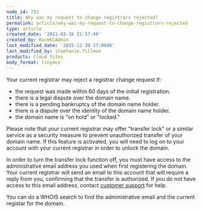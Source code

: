 ```yaml
---
node_id: 752
title: Why was my request to change registrars rejected?
permalink: article/why-was-my-request-to-change-registrars-rejected
type: article
created_date: '2011-03-16 21:57:40'
created_by: RackKCAdmin
last_modified_date: '2015-12-30 17:0600'
last_modified_by: stephanie.fillmon
products: Cloud Sites
body_format: tinymce
---
```


Your current registrar may reject a registrar change request if:

-   the request was made within 60 days of the initial registration.
-   there is a legal dispute over the domain name.
-   there is a pending bankruptcy of the domain name holder.
-   there is a dispute over the identity of the domain name holder.
-   the domain name is "on hold" or "locked."

Please note that your current registrar may offer "transfer lock" or a
similar service as a security measure to prevent unauthorized transfer
of your domain name. If this feature is activated, you will need to log
on to your account with your current registrar in order to unlock the
domain.

In order to turn the transfer lock function off, you must have access to
the administrative email address you used when first registering the
domain. Your current registrar will send an email to this account that
will require a reply from you, confirming that the transfer is
authorized. If you do not have access to this email address, contact
[customer
support](http://manage.rackspacecloud.com/SupportMain.do "http://manage.rackspacecloud.com/SupportMain.do")
for help.

You can do a WHOIS search to find the administrative email and the
current registar for the domain. 

